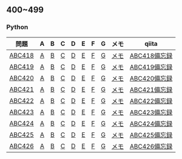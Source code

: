 ## 400~499
### Python
|問題|A|B|C|D|E|F|G|メモ|qiita|
|:--:|:--:|:--:|:--:|:--:|:--:|:--:|:--:|:--:|:--:|
|[ABC418]()|[A]()|[B]()|[C]()|[D]()|[E]()|[F]()|[G]()|[メモ]()|[ABC418備忘録]()|
|[ABC419]()|[A]()|[B]()|[C]()|[D]()|[E]()|[F]()|[G]()|[メモ]()|[ABC419備忘録]()|
|[ABC420]()|[A]()|[B]()|[C]()|[D]()|[E]()|[F]()|[G]()|[メモ]()|[ABC420備忘録]()|
|[ABC421]()|[A]()|[B]()|[C]()|[D]()|[E]()|[F]()|[G]()|[メモ]()|[ABC421備忘録]()|
|[ABC422](https://atcoder.jp/contests/abc422/tasks)|[A](https://github.com/kaneda05/AtCoder/blob/main/ABC_400/ABC422/A.py)|[B](https://github.com/kaneda05/AtCoder/blob/main/ABC_400/ABC422/B.py)|[C](https://github.com/kaneda05/AtCoder/blob/main/ABC_400/ABC422/C.py)|[D](https://github.com/kaneda05/AtCoder/blob/main/ABC_400/ABC422/d.py)|[E]()|[F]()|[G]()|[メモ](https://github.com/kaneda05/AtCoder/blob/main/ABC_400/ABC422/feedback.md)|[ABC422備忘録]()|
|[ABC423]()|[A]()|[B]()|[C]()|[D]()|[E]()|[F]()|[G]()|[メモ]()|[ABC423備忘録]()|
|[ABC424]()|[A]()|[B]()|[C]()|[D]()|[E]()|[F]()|[G]()|[メモ]()|[ABC424備忘録]()|
|[ABC425]()|[A]()|[B]()|[C]()|[D]()|[E]()|[F]()|[G]()|[メモ]()|[ABC425備忘録]()|
|[ABC426]()|[A]()|[B]()|[C]()|[D]()|[E]()|[F]()|[G]()|[メモ]()|[ABC426備忘録]()|